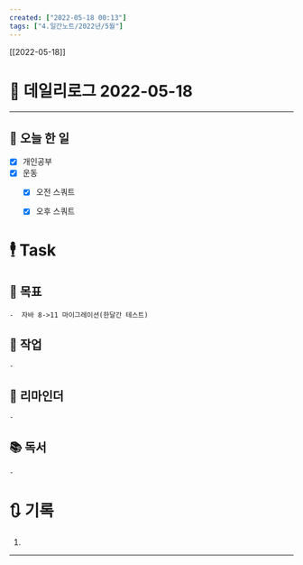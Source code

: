 ```yaml
---
created: ["2022-05-18 00:13"]
tags: ["4.일간노트/2022년/5월"]
---
```


[[2022-05-18]]

# 📅 데일리로그  2022-05-18

---
## 🔷 오늘 한 일
- [x] 개인공부
- [x] 운동
	- [x] 오전 스쿼트
	- [x] 오후 스쿼트


# 🕴 Task
## 🎯 목표
	-  자바 8->11 마이그레이션(한달간 테스트)

## 🚀 작업
	- 
## 📕 리마인더
	- 
## 📚 독서
	- 

# 🔃 기록
1. 
---


